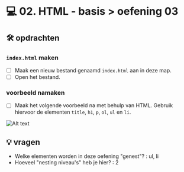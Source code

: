 # 💻 02. HTML - basis > oefening 03

## 🛠️ opdrachten

### `index.html` maken

- [ ] Maak een nieuw bestand genaamd `index.html` aan in deze map.
- [ ] Open het bestand.

### voorbeeld namaken

- [ ] Maak het volgende voorbeeld na met behulp van HTML. Gebruik hiervoor de elementen `title`, `h1`, `p`, `ol`, `ul` en `li`.

![Alt text](image.png)

## 💡 vragen

- Welke elementen worden in deze oefening "genest"? : ul, li
- Hoeveel "nesting niveau's" heb je hier? : 2
